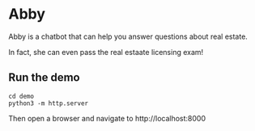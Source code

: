 # Abby

Abby is a chatbot that can help you answer questions about real estate.

In fact, she can even pass the real estaate licensing exam!

## Run the demo

```
cd demo
python3 -m http.server
```

Then open a browser and navigate to http://localhost:8000
